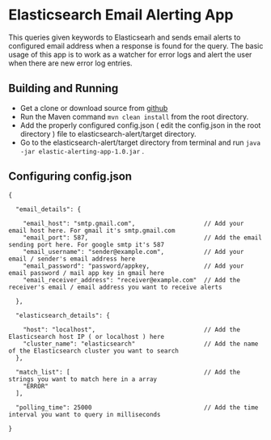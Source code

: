 # Elasticsearch Email Alerting App
This queries given keywords to Elasticsearh and sends email alerts to configured email address when a response is found for the query.
The basic usage of this app is to work as a watcher for error logs and alert the user when there are new error log entries.

## Building and Running
* Get a clone or download source from [github](https://github.com/ThejanRupasinghe/elasticsearch-alert)
* Run the Maven command ```mvn clean install``` from the root directory.
* Add the properly configured config.json ( edit the config.json in the root directory ) file to elasticsearch-alert/target directory.
* Go to the elasticsearch-alert/target directory from terminal and run ```java -jar elastic-alerting-app-1.0.jar``` . 

## Configuring config.json
```
{

  "email_details": {

    "email_host": "smtp.gmail.com",                   // Add your email host here. For gmail it's smtp.gmail.com
    "email_port": 587,                                // Add the email sending port here. For google smtp it's 587
    "email_username": "sender@example.com",           // Add your email / sender's email address here
    "email_password": "password/appkey,               // Add your email password / mail app key in gmail here
    "email_receiver_address": "receiver@example.com"  // Add the receiver's email / email address you want to receive alerts

  },

  "elasticsearch_details": {

    "host": "localhost",                              // Add the Elasticsearch host IP ( or localhost ) here
    "cluster_name": "elasticsearch"                   // Add the name of the Elasticsearch cluster you want to search
  },

  "match_list": [                                     // Add the strings you want to match here in a array
    "ERROR"
  ],

  "polling_time": 25000                               // Add the time interval you want to query in milliseconds

}
```
